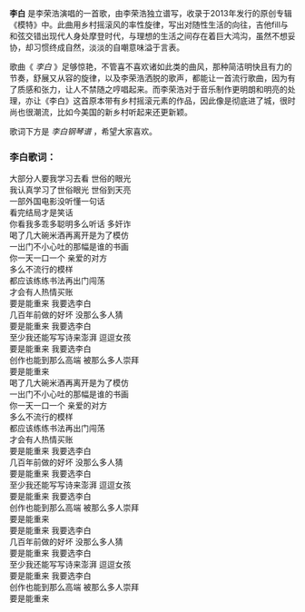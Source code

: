 

**李白**
是李荣浩演唱的一首歌，由李荣浩独立谱写，收录于2013年发行的原创专辑《模特》中。此曲用乡村摇滚风的率性旋律，写出对随性生活的向往，吉他fill与和弦交错出现代人身处摩登时代，与理想的生活之间存在着巨大鸿沟，虽然不想妥协，却习惯终成自然，淡淡的自嘲意味溢于言表。

  
歌曲《 _李白_
》足够惊艳，不管喜不喜欢诸如此类的曲风，那种简洁明快且有力的节奏，舒展又从容的旋律，以及李荣浩洒脱的歌声，都能让一首流行歌曲，因为有了质感和张力，让人不禁随之哼唱起来。而李荣浩对于音乐制作更明朗和明亮的处理，亦让《李白》这首原本带有乡村摇滚元素的作品，因此像是彻底进了城，很时尚也很潮流，比如今美国的新乡村听起来还更新颖。

  
歌词下方是 _李白钢琴谱_ ，希望大家喜欢。

### 李白歌词：

大部分人要我学习去看 世俗的眼光  
我认真学习了世俗眼光 世俗到天亮  
一部外国电影没听懂一句话  
看完结局才是笑话  
你看我多乖多聪明多么听话 多奸诈  
喝了几大碗米酒再离开是为了模仿  
一出门不小心吐的那幅是谁的书画  
你一天一口一个 亲爱的对方  
多么不流行的模样  
都应该练练书法再出门闯荡  
才会有人热情买账  
要是能重来 我要选李白  
几百年前做的好坏 没那么多人猜  
要是能重来 我要选李白  
至少我还能写写诗来澎湃 逗逗女孩  
要是能重来 我要选李白  
创作也能到那么高端 被那么多人崇拜  
要是能重来  
喝了几大碗米酒再离开是为了模仿  
一出门不小心吐的那幅是谁的书画  
你一天一口一个 亲爱的对方  
多么不流行的模样  
都应该练练书法再出门闯荡  
才会有人热情买账  
要是能重来 我要选李白  
几百年前做的好坏 没那么多人猜  
要是能重来 我要选李白  
至少我还能写写诗来澎湃 逗逗女孩  
要是能重来 我要选李白  
创作也能到那么高端 被那么多人崇拜  
要是能重来  
要是能重来 我要选李白  
几百年前做的好坏 没那么多人猜  
要是能重来 我要选李白  
至少我还能写写诗来澎湃 逗逗女孩  
要是能重来 我要选李白  
创作也能到那么高端 被那么多人崇拜  
要是能重来


